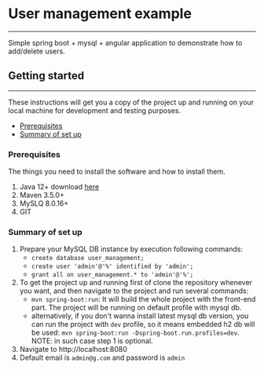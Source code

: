 # User management example
---
Simple spring boot + mysql + angular application to demonstrate how to add/delete users.

## Getting started
---
These instructions will get you a copy of the project up and running on your local machine for development and testing purposes.

* [Prerequisites](#prerequisites)
* [Summary of set up](#summary-of-set-up)

### Prerequisites

The things you need to install the software and how to install them.

1. Java 12+ download [here][1]
2. Maven 3.5.0+
3. MySLQ 8.0.16+
4. GIT

### Summary of set up
1. Prepare your MySQL DB instance by execution following commands:
    - `create database user_management;`
    - `create user 'admin'@'%' identified by 'admin';`
    - `grant all on user_management.* to 'admin'@'%';`
2. To get the project up and running first of clone the repository whenever you want, and then navigate to the project and run several commands:
    - `mvn spring-boot:run`: It will build the whole project with the front-end part. The project will be running on default profile with mysql db.
    - alternatively, if you don't wanna install latest mysql db version, you can run the project with `dev` profile, so it means embedded h2 db will be used: `mvn spring-boot:run -Dspring-boot.run.profiles=dev`. NOTE: in such case step 1 is optional.    
3. Navigate to http://localhost:8080
4. Default email is `admin@g.com` and password is `admin`

[1]: https://jdk.java.net/12/

